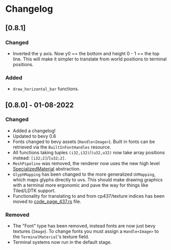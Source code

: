 # Changelog
## [0.8.1]
### Changed
* Inverted the y axis. Now y0 == the bottom and height 0 - 1 == the top line. This will make it simpler to translate from world
    positions to terminal positions.

### Added
* `draw_horizontal_bar` functions.

## [0.8.0] - 01-08-2022

### Changed
* Added a changelog!
* Updated to bevy 0.6
* Fonts changed to bevy assets (`Handle<Image>`). Built in fonts can be retrieved via the `BuiltInFontHandles` resource.
* All functions taking tuples `(i32,i32)`/`(u32,u32)` now take array positions instead: `[i32;2]`/`[u32;2]`.
* `MeshPipeline` was removed, the renderer now uses the new high level [SpecializedMaterial](https://docs.rs/bevy_pbr/0.6.0/bevy_pbr/trait.SpecializedMaterial.html) abstraction.
* `GlyphMapping` has been changed to the more generalized `UVMapping`, which maps glyphs directly to uvs. This should make drawing graphics with a terminal more ergonomic and pave the way for things like Tiled/LDTK support.
* Functionality for translating to and from cp437/texture indices has been moved to [code_page_437.rs](src/renderer/code_page_437.rs) file.

### Removed
* The "Font" type has been removed, instead fonts are now just bevy textures (`Image`). To change fonts you must assign a `Handle<Image>` to the `TerminalMaterial`'s texture field.
* Terminal systems now run in the default stage.